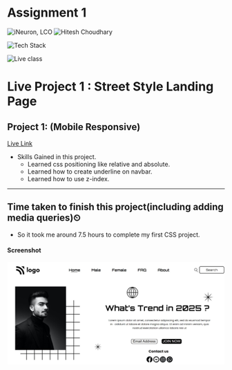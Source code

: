 # Assignment 1

![iNeuron, LCO](https://img.shields.io/badge/iNeuron-LCO-green)
![Hitesh Choudhary](https://img.shields.io/badge/Hitesh--Choudhary-Full--stack--JS--bootcamp-red)

![Tech Stack](https://img.shields.io/badge/Tech%20Stack-HTML%20%7C%20CSS-blue)

![Live class](https://img.shields.io/badge/Live%20Project%201-Street%20Style%20Landing%20Page-orange)

# Live Project 1 : Street Style Landing Page

## Project 1: (Mobile Responsive)
[Live Link](https://live-project-1-fs-js.netlify.app/)

-   Skills Gained in this project.
    -   Learned css positioning like relative and absolute.
    -   Learned how to create underline on navbar.
    -   Learned how to use z-index.
       
---

## Time taken to finish this project(including adding media queries)⏲

-   So it took me around 7.5 hours to complete my first CSS project.

#### Screenshot

![Desktop](./screenshot/Project-1.png)
